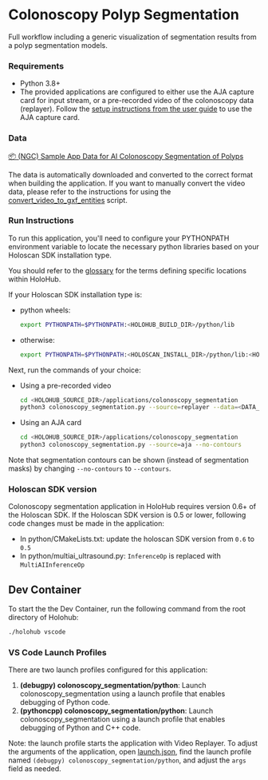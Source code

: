 # Colonoscopy Polyp Segmentation

Full workflow including a generic visualization of segmentation results from a polyp segmentation models.

### Requirements

- Python 3.8+
- The provided applications are configured to either use the AJA capture card for input stream, or a pre-recorded video of the colonoscopy data (replayer). Follow the [setup instructions from the user guide](https://docs.nvidia.com/holoscan/sdk-user-guide/aja_setup.html) to use the AJA capture card.

### Data

[📦️ (NGC) Sample App Data for AI Colonoscopy Segmentation of Polyps](https://catalog.ngc.nvidia.com/orgs/nvidia/teams/clara-holoscan/resources/holoscan_colonoscopy_sample_data)

The data is automatically downloaded and converted to the correct format when building the application.
If you want to manually convert the video data, please refer to the instructions for using the [convert_video_to_gxf_entities](https://github.com/nvidia-holoscan/holoscan-sdk/tree/main/scripts#convert_video_to_gxf_entitiespy) script.

### Run Instructions

To run this application, you'll need to configure your PYTHONPATH environment variable to locate the
necessary python libraries based on your Holoscan SDK installation type.

You should refer to the [glossary](../../README.md#Glossary) for the terms defining specific locations within HoloHub.

If your Holoscan SDK installation type is:

* python wheels:

  ```bash
  export PYTHONPATH=$PYTHONPATH:<HOLOHUB_BUILD_DIR>/python/lib
  ```

* otherwise:

  ```bash
  export PYTHONPATH=$PYTHONPATH:<HOLOSCAN_INSTALL_DIR>/python/lib:<HOLOHUB_BUILD_DIR>/python/lib
  ```

Next, run the commands of your choice:

* Using a pre-recorded video
    ```bash
    cd <HOLOHUB_SOURCE_DIR>/applications/colonoscopy_segmentation
    python3 colonoscopy_segmentation.py --source=replayer --data=<DATA_DIR>/colonoscopy_segmentation --no-contours
    ```

* Using an AJA card
    ```bash
    cd <HOLOHUB_SOURCE_DIR>/applications/colonoscopy_segmentation
    python3 colonoscopy_segmentation.py --source=aja --no-contours
    ```
Note that segmentation contours can be shown (instead of segmentation masks) by changing `--no-contours` to `--contours`.

### Holoscan SDK version

Colonoscopy segmentation application in HoloHub requires version 0.6+ of the Holoscan SDK.
If the Holoscan SDK version is 0.5 or lower, following code changes must be made in the application:

* In python/CMakeLists.txt: update the holoscan SDK version from `0.6` to `0.5`
* In python/multiai_ultrasound.py: `InferenceOp` is replaced with `MultiAIInferenceOp`

## Dev Container

To start the the Dev Container, run the following command from the root directory of Holohub:

```bash
./holohub vscode
```

### VS Code Launch Profiles

There are two launch profiles configured for this application:

1. **(debugpy) colonoscopy_segmentation/python**: Launch colonoscopy_segmentation using a launch profile that enables debugging of Python code.
2. **(pythoncpp) colonoscopy_segmentation/python**: Launch colonoscopy_segmentation using a launch profile that enables debugging of Python and C++ code.

Note: the launch profile starts the application with Video Replayer. To adjust the arguments of the application, open [launch.json](../../.vscode/launch.json), find the launch profile named `(debugpy) colonoscopy_segmentation/python`, and adjust the `args` field as needed.
